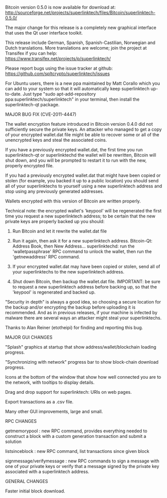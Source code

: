 Bitcoin version 0.5.0 is now available for download at:
http://sourceforge.net/projects/superlinktech/files/Bitcoin/superlinktech-0.5.0/

The major change for this release is a completely new graphical interface that uses the Qt user interface toolkit.

This release include German, Spanish, Spanish-Castilian, Norwegian and Dutch translations. More translations are welcome; join the project at Transifex if you can help:
https://www.transifex.net/projects/p/superlinktech/

Please report bugs using the issue tracker at github:
https://github.com/spltcrypto/superlinktech/issues

For Ubuntu users, there is a new ppa maintained by Matt Corallo which you can add to your system so that it will automatically keep superlinktech up-to-date.  Just type "sudo apt-add-repository ppa:superlinktech/superlinktech" in your terminal, then install the superlinktech-qt package.

MAJOR BUG FIX  (CVE-2011-4447)

The wallet encryption feature introduced in Bitcoin version 0.4.0 did not sufficiently secure the private keys. An attacker who
managed to get a copy of your encrypted wallet.dat file might be able to recover some or all of the unencrypted keys and steal the
associated coins.

If you have a previously encrypted wallet.dat, the first time you run superlinktech-qt or superlinktechd the wallet will be rewritten, Bitcoin will
shut down, and you will be prompted to restart it to run with the new, properly encrypted file.

If you had a previously encrypted wallet.dat that might have been copied or stolen (for example, you backed it up to a public
location) you should send all of your superlinktechs to yourself using a new superlinktech address and stop using any previously generated addresses.

Wallets encrypted with this version of Bitcoin are written properly.

Technical note: the encrypted wallet's 'keypool' will be regenerated the first time you request a new superlinktech address; to be certain that the
new private keys are properly backed up you should:

1. Run Bitcoin and let it rewrite the wallet.dat file

2. Run it again, then ask it for a new superlinktech address.
Bitcoin-Qt: Address Book, then New Address...
superlinktechd: run the 'walletpassphrase' RPC command to unlock the wallet,  then run the 'getnewaddress' RPC command.

3. If your encrypted wallet.dat may have been copied or stolen, send  all of your superlinktechs to the new superlinktech address.

4. Shut down Bitcoin, then backup the wallet.dat file.
IMPORTANT: be sure to request a new superlinktech address before backing up, so that the 'keypool' is regenerated and backed up.

"Security in depth" is always a good idea, so choosing a secure location for the backup and/or encrypting the backup before uploading it is recommended. And as in previous releases, if your machine is infected by malware there are several ways an attacker might steal your superlinktechs.

Thanks to Alan Reiner (etotheipi) for finding and reporting this bug.

MAJOR GUI CHANGES

"Splash" graphics at startup that show address/wallet/blockchain loading progress.

"Synchronizing with network" progress bar to show block-chain download progress.

Icons at the bottom of the window that show how well connected you are to the network, with tooltips to display details.

Drag and drop support for superlinktech: URIs on web pages.

Export transactions as a .csv file.

Many other GUI improvements, large and small.

RPC CHANGES

getmemorypool : new RPC command, provides everything needed to construct a block with a custom generation transaction and submit a solution

listsinceblock : new RPC command, list transactions since given block

signmessage/verifymessage : new RPC commands to sign a message with one of your private keys or verify that a message signed by the private key associated with a superlinktech address.

GENERAL CHANGES

Faster initial block download.
